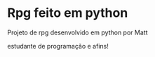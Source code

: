 # Rpg feito em python

Projeto de rpg desenvolvido em python por Matt

estudante de programação e afins!

